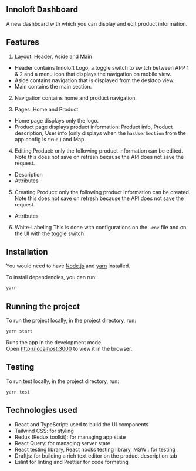 ## Innoloft Dashboard

A new dashboard with which you can display and edit product information.

## Features

1. Layout: Header, Aside and Main

- Header contains Innoloft Logo, a toggle switch to switch between APP 1 & 2 and a menu icon that displays the navigation on mobile view.
- Aside contains navigation that is displayed from the desktop view.
- Main contains the main section.

2. Navigation contains home and product navigation.

3. Pages: Home and Product

- Home page displays only the logo.
- Product page displays product information: Product info, Product description, User info (only displays when the `hasUserSection` from the app config is `true` ) and Map.

4. Editing Product: only the following product information can be edited. Note this does not save on refresh because the API does not save the request.

- Description
- Attributes

5. Creating Product: only the following product information can be created. Note this does not save on refresh because the API does not save the request.

- Attributes

6. White-Labeling
   This is done with configurations on the `.env` file and on the UI with the toggle switch.

## Installation

You would need to have [Node.js](https://nodejs.org/en/) and [yarn](https://yarnpkg.com/) installed.

To install dependencies, you can run:

```bash
yarn
```

## Running the project

To run the project locally, in the project directory, run:

```bash
yarn start
```

Runs the app in the development mode.<br />
Open [http://localhost:3000](http://localhost:3000) to view it in the browser.

## Testing

To run test locally, in the project directory, run:

```bash
yarn test
```

## Technologies used

- React and TypeScript: used to build the UI components
- Tailwind CSS: for styling
- Redux (Redux toolkit): for managing app state
- React Query: for managing server state
- React testing library, React hooks testing library, MSW : for testing
- Draftjs: for building a rich text editor on the product description tab
- Eslint for linting and Prettier for code formating
